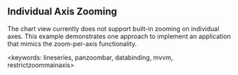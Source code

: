 ## Individual Axis Zooming ##
The chart view currently does not support built-in zooming on individual axes. This example demonstrates one approach to 
implement an application that mimics the zoom-per-axis functionality.

<keywords: lineseries, panzoombar, databinding, mvvm, restrictzoommainaxis>
